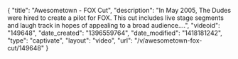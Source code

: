 {
    "title": "Awesometown - FOX Cut",
    "description": "In May 2005, The Dudes were hired to create a pilot for FOX. This cut includes live stage segments and laugh track in hopes of appealing to a broad audience....",
    "videoid": "149648",
    "date_created": "1396559764",
    "date_modified": "1418181242",
    "type": "captivate",
    "layout": "video",
    "url": "\/v\/awesometown-fox-cut\/149648"
}